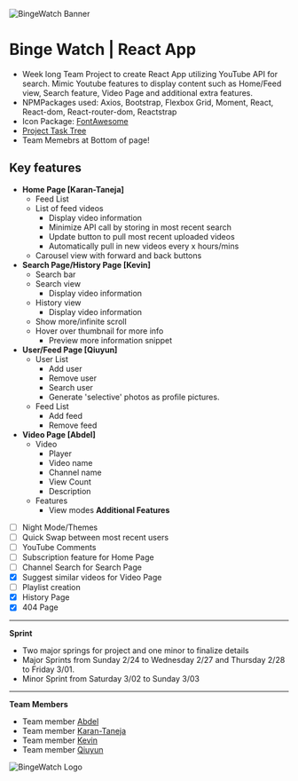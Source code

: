 ![BingeWatch Banner](https://github.com/Knkjett/OurTube/blob/master/assets/Binge%20Watch%20Logo.png?raw=true)
# Binge Watch | React App
- Week long Team Project to create React App utilizing YouTube API for search. Mimic Youtube features to display content such as Home/Feed view, Search feature, Video Page and additional extra features. 
- NPMPackages used: Axios, Bootstrap, Flexbox Grid, Moment, React, React-dom, React-router-dom, Reactstrap
- Icon Package: [FontAwesome](https://fontawesome.com/)
- [Project Task Tree](https://github.com/Knkjett/OurTube/projects/1)
- Team Memebrs at Bottom of page!

## Key features
- **Home Page [Karan-Taneja]**
  * Feed List
  * List of feed videos
    - Display video information
    - Minimize API call by storing in most recent search
    - Update button to pull most recent uploaded videos
    - Automatically pull in new videos every x hours/mins
   - Carousel view with forward and back buttons
- **Search Page/History Page [Kevin]**
  * Search bar
  * Search view
    - Display video information
  * History view
    - Display video information
  * Show more/infinite scroll
  * Hover over thumbnail for more info
    - Preview more information snippet
- **User/Feed Page [Qiuyun]**
  * User List
    - Add user
    - Remove user
    - Search user
    - Generate 'selective' photos as profile pictures.
  * Feed List
    - Add feed
    - Remove feed
- **Video Page  [Abdel]**
  * Video
    - Player
    - Video name
    - Channel name
    - View Count
    - Description
  * Features
    - View modes
**Additional Features**
 - [ ] Night Mode/Themes
 - [ ] Quick Swap between most recent users
 - [ ] YouTube Comments
 - [ ] Subscription feature for Home Page
 - [ ] Channel Search for Search Page
 - [x] Suggest similar videos for Video Page
 - [ ] Playlist creation
 - [x] History Page
 - [x] 404 Page
---
**Sprint**
 - Two major springs for project and one minor to finalize details
 - Major Sprints from Sunday 2/24 to Wednesday 2/27 and Thursday 2/28 to Friday 3/01.
 - Minor Sprint from Saturday 3/02 to Sunday 3/03
---
**Team Members**
- Team member [Abdel](https://github.com/AbdelOufkir1)
- Team member [Karan-Taneja](https://github.com/Karan-Taneja)
- Team member [Kevin](https://github.com/Knkjett)
- Team member [Qiuyun](https://github.com/qiuyunchen)

![BingeWatch Logo](https://github.com/Knkjett/OurTube/blob/master/assets/Binge%20Watch%20Logo.png?raw=true)

